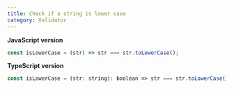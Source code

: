 ```yaml
---
title: Check if a string is lower case
category: Validator
---
```


**JavaScript version**

```js
const isLowerCase = (str) => str === str.toLowerCase();
```

**TypeScript version**

```js
const isLowerCase = (str: string): boolean => str === str.toLowerCase();
```
